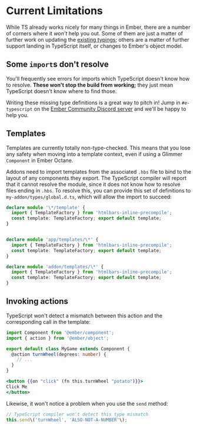 # Current Limitations

While TS already works nicely for many things in Ember, there are a number of corners where it _won't_ help you out. Some of them are just a matter of further work on updating the [existing typings](https://github.com/DefinitelyTyped/DefinitelyTyped/tree/master/types/ember); others are a matter of further support landing in TypeScript itself, or changes to Ember's object model.

## Some `import`s don't resolve

You'll frequently see errors for imports which TypeScript doesn't know how to resolve. **These won't stop the build from working;** they just mean TypeScript doesn't know where to find those.

Writing these missing type definitions is a great way to pitch in! Jump in `#e-typescript` on the [Ember Community Discord server](https://discord.gg/zT3asNS) and we'll be happy to help you.

## Templates

Templates are currently totally non-type-checked. This means that you lose any safety when moving into a template context, even if using a Glimmer `Component` in Ember Octane.

Addons need to import templates from the associated `.hbs` file to bind to the layout of any components they export. The TypeScript compiler will report that it cannot resolve the module, since it does not know how to resolve files ending in `.hbs`. To resolve this, you can provide this set of definitions to `my-addon/types/global.d.ts`, which will allow the import to succeed:

```ts
declare module '\*/template' {
  import { TemplateFactory } from 'htmlbars-inline-precompile';
  const template: TemplateFactory; export default template;
}


declare module 'app/templates/\*' {
  import { TemplateFactory } from 'htmlbars-inline-precompile';
  const template: TemplateFactory; export default template;
}

declare module 'addon/templates/\*' {
  import { TemplateFactory } from 'htmlbars-inline-precompile';
  const template: TemplateFactory; export default template;
}
```

## Invoking actions

TypeScript won't detect a mismatch between this action and the corresponding call in the template:

```ts
import Component from '@ember/component';
import { action } from '@ember/object';

export default class MyGame extends Component {
  @action turnWheel(degrees: number) {
    // ... 
  }
} 
```

```hbs
<button {{on "click" (fn this.turnWheel "potato")}}>
Click Me 
</button>
```

Likewise, it won't notice a problem when you use the `send` method:

```ts
// TypeScript compiler won't detect this type mismatch
this.send\('turnWheel', 'ALSO-NOT-A-NUMBER'\);
```
